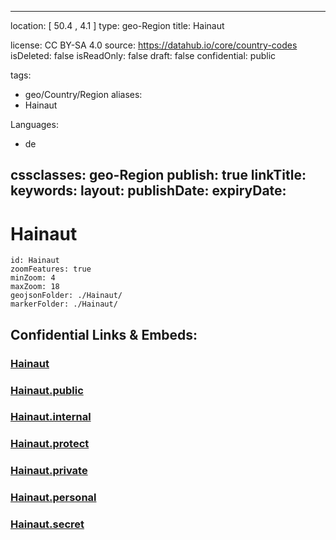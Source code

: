 
---
location: [ 50.4 , 4.1 ] 
type: geo-Region
title: Hainaut

license: CC BY-SA 4.0
source: https://datahub.io/core/country-codes
isDeleted: false
isReadOnly: false
draft: false
confidential: public

tags:
- geo/Country/Region
aliases:
- Hainaut

Languages:
- de

cssclasses: geo-Region
publish: true
linkTitle: 
keywords: 
layout: 
publishDate: 
expiryDate: 
---

# Hainaut

```leaflet
id: Hainaut
zoomFeatures: true 
minZoom: 4 
maxZoom: 18
geojsonFolder: ./Hainaut/
markerFolder: ./Hainaut/
```


## Confidential Links & Embeds: 

### [Hainaut](/_Standards/Earth/Continent/Europe/Europe~West/Belgium/Regions~Belgium/Wallonie/counties~Wallonie/Hainaut.md) 

### [Hainaut.public](/_public/Earth/Continent/Europe/Europe~West/Belgium/Regions~Belgium/Wallonie/counties~Wallonie/Hainaut.public.md) 

### [Hainaut.internal](/_internal/Earth/Continent/Europe/Europe~West/Belgium/Regions~Belgium/Wallonie/counties~Wallonie/Hainaut.internal.md) 

### [Hainaut.protect](/_protect/Earth/Continent/Europe/Europe~West/Belgium/Regions~Belgium/Wallonie/counties~Wallonie/Hainaut.protect.md) 

### [Hainaut.private](/_private/Earth/Continent/Europe/Europe~West/Belgium/Regions~Belgium/Wallonie/counties~Wallonie/Hainaut.private.md) 

### [Hainaut.personal](/_personal/Earth/Continent/Europe/Europe~West/Belgium/Regions~Belgium/Wallonie/counties~Wallonie/Hainaut.personal.md) 

### [Hainaut.secret](/_secret/Earth/Continent/Europe/Europe~West/Belgium/Regions~Belgium/Wallonie/counties~Wallonie/Hainaut.secret.md)

